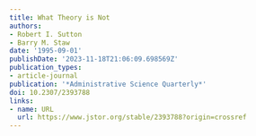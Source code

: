 ```yaml
---
title: What Theory is Not
authors:
- Robert I. Sutton
- Barry M. Staw
date: '1995-09-01'
publishDate: '2023-11-18T21:06:09.698569Z'
publication_types:
- article-journal
publication: '*Administrative Science Quarterly*'
doi: 10.2307/2393788
links:
- name: URL
  url: https://www.jstor.org/stable/2393788?origin=crossref
---
```

